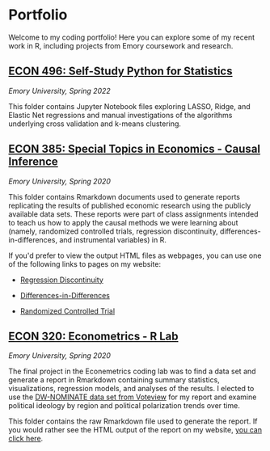# Portfolio

Welcome to my coding portfolio! Here you can explore some of my recent work in R, including projects from Emory coursework and research.

## [ECON 496: Self-Study Python for Statistics](/ECON496_Python)
*Emory University, Spring 2022*

This folder contains Jupyter Notebook files exploring LASSO, Ridge, and Elastic Net regressions and manual investigations of the algorithms underlying cross validation and k-means clustering.

## [ECON 385: Special Topics in Economics - Causal Inference](/ECON385_Causal_Inference)
*Emory University, Spring 2020*

This folder contains Rmarkdown documents used to generate reports replicating the results of published economic research using the publicly available data sets. These reports were part of class assignments intended to teach us how to apply the causal methods we were learning about (namely, randomized controlled trials, regression discontinuity, differences-in-differences, and instrumental variables) in R.

If you'd prefer to view the output HTML files as webpages, you can use one of the following links to pages on my website:

* [Regression Discontinuity](https://www.nicholasskelley.com/rmd/causal-replications/Skelley_ECON385_RDD.html)

* [Differences-in-Differences](https://www.nicholasskelley.com/rmd/causal-replications/Skelley_ECON385_DiffInDiff.html)

* [Randomized Controlled Trial](https://www.nicholasskelley.com/rmd/causal-replications/Skelley_ECON385_RCT.html)

## [ECON 320: Econometrics - R Lab](/ECON320_Econometrics_Lab)
*Emory University, Spring 2020*

The final project in the Econemetrics coding lab was to find a data set and generate a report in Rmarkdown containing summary statistics, visualizations, regression models, and analyses of the results. I elected to use the [DW-NOMINATE data set from Voteview](https://www.voteview.com/data) for my report and examine political ideology by region and political polarization trends over time.

This folder contains the raw Rmarkdown file used to generate the report. If you would rather see the HTML output of the report on my website, [you can click here](https://www.nicholasskelley.com/rmd/Skelley_ECON320_Project.html).
